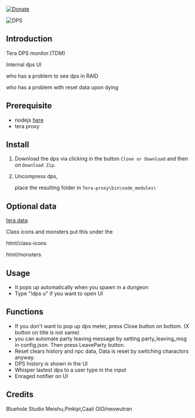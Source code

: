 [![Donate](https://img.shields.io/badge/Donate-PayPal-ff69b4.svg)](https://www.paypal.com/cgi-bin/webscr?cmd=_s-xclick&hosted_button_id=C6BU555NMQJD6)

![DPS](https://image.ibb.co/mpSFny/dps.jpg)

## Introduction

Tera DPS monitor.(TDM)

Internal dps UI

who has a problem to see dps in RAID

who has a problem with reset data upon dying

## Prerequisite

- nodejs  [here](https://nodejs.org/en/)
- tera proxy

## Install

1. Download the dps via clicking in the button `Clone or Download` and then on `Download Zip`.

2. Uncompress dps,

   place the resulting folder in `Tera-proxy\bin\node_modules\`

## Optional data

   [tera data](https://github.com/neowutran/TeraDpsMeterData )

   Class icons and monsters put this under the

   html/class-icons

   html/monsters

## Usage

- It pops up automatically when you spawn in a dungeon
- Type "!dps u" if you want to open UI

## Functions

- If you don't want to pop up dps meter, press Close button on bottom. (X button on title is not same)
- you can automate party leaving message by setting party_leaving_msg in config.json. Then press LeaveParty button.
- Reset clears history and npc data, Data is reset by switching charactors anyway.
- DPS history is shown in the UI
- Whisper lastest dps to a user type in the input
- Enraged notifier on UI

## Credits

Bluehole Studio
Meishu,Pinkipi,Caali
GIO/neowutran
